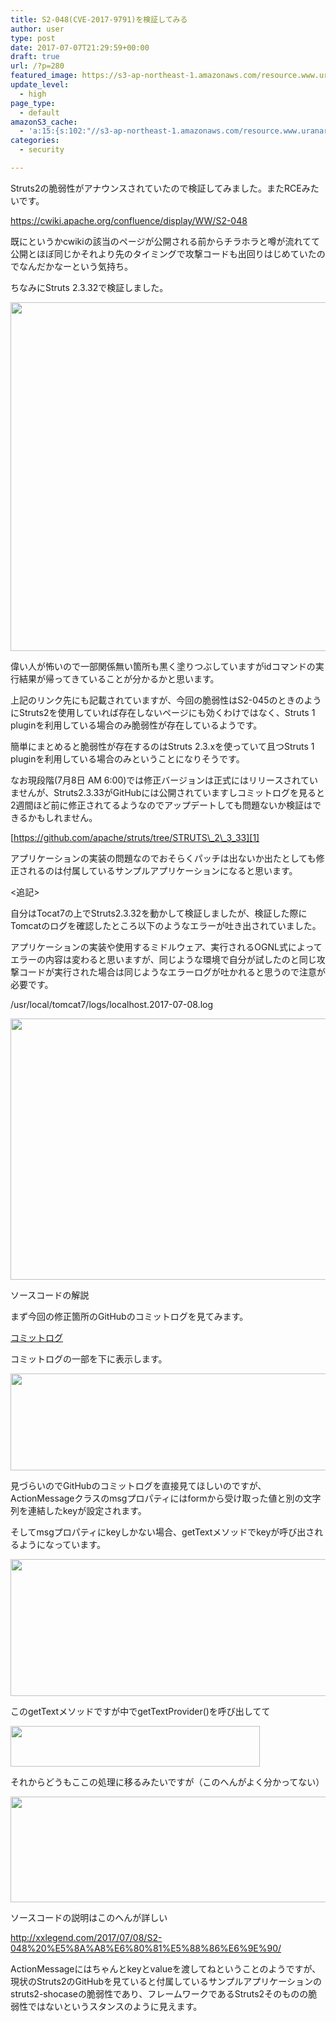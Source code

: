 ```yaml
---
title: S2-048(CVE-2017-9791)を検証してみる
author: user
type: post
date: 2017-07-07T21:29:59+00:00
draft: true
url: /?p=280
featured_image: https://s3-ap-northeast-1.amazonaws.com/resource.www.uranari.io/wp-content/uploads/2017/07/08054322/blog.png
update_level:
  - high
page_type:
  - default
amazonS3_cache:
  - 'a:15:{s:102:"//s3-ap-northeast-1.amazonaws.com/resource.www.uranari.io/wp-content/uploads/2017/07/08054322/blog.png";i:264;s:52:"//www.uranari.io/wp-content/uploads/2017/07/blog.png";i:264;s:101:"//s3-ap-northeast-1.amazonaws.com/resource.www.uranari.io/wp-content/uploads/2017/07/08160900/log.png";i:275;s:51:"//www.uranari.io/wp-content/uploads/2017/07/log.png";i:275;s:102:"//s3-ap-northeast-1.amazonaws.com/resource.www.uranari.io/wp-content/uploads/2017/07/09180046/diff.png";i:284;s:52:"//www.uranari.io/wp-content/uploads/2017/07/diff.png";i:287;s:102:"//s3-ap-northeast-1.amazonaws.com/resource.www.uranari.io/wp-content/uploads/2017/07/09180350/diff.png";i:287;s:111:"//s3-ap-northeast-1.amazonaws.com/resource.www.uranari.io/wp-content/uploads/2017/07/09180350/diff-1024x233.png";i:287;s:61:"//www.uranari.io/wp-content/uploads/2017/07/diff-1024x233.png";i:287;s:111:"//s3-ap-northeast-1.amazonaws.com/resource.www.uranari.io/wp-content/uploads/2017/07/10112315/Struts1Action.png";i:290;s:61:"//www.uranari.io/wp-content/uploads/2017/07/Struts1Action.png";i:290;s:105:"//s3-ap-northeast-1.amazonaws.com/resource.www.uranari.io/wp-content/uploads/2017/07/10113726/gettext.png";i:292;s:55:"//www.uranari.io/wp-content/uploads/2017/07/gettext.png";i:292;s:106:"//s3-ap-northeast-1.amazonaws.com/resource.www.uranari.io/wp-content/uploads/2017/07/10120148/gettext2.png";i:294;s:56:"//www.uranari.io/wp-content/uploads/2017/07/gettext2.png";i:294;}'
categories:
  - security

---
```

Struts2の脆弱性がアナウンスされていたので検証してみました。またRCEみたいです。
  
<https://cwiki.apache.org/confluence/display/WW/S2-048>

既にというかcwikiの該当のページが公開される前からチラホラと噂が流れてて公開とほぼ同じかそれより先のタイミングで攻撃コードも出回りはじめていたのでなんだかなーという気持ち。

ちなみにStruts 2.3.32で検証しました。

<img src="https://www.uranari.io/wp-content/uploads/2017/07/blog.png" alt="" width="1009" height="558" class="alignnone size-full wp-image-264" srcset="https://s3-ap-northeast-1.amazonaws.com/resource.www.uranari.io/wp-content/uploads/2017/07/08054322/blog.png 1009w, https://s3-ap-northeast-1.amazonaws.com/resource.www.uranari.io/wp-content/uploads/2017/07/08054322/blog-300x166.png 300w, https://s3-ap-northeast-1.amazonaws.com/resource.www.uranari.io/wp-content/uploads/2017/07/08054322/blog-768x425.png 768w, https://s3-ap-northeast-1.amazonaws.com/resource.www.uranari.io/wp-content/uploads/2017/07/08054322/blog-320x177.png 320w" sizes="(max-width: 1009px) 100vw, 1009px" />

偉い人が怖いので一部関係無い箇所も黒く塗りつぶしていますがidコマンドの実行結果が帰ってきていることが分かるかと思います。

上記のリンク先にも記載されていますが、今回の脆弱性はS2-045のときのようにStruts2を使用していれば存在しないページにも効くわけではなく、Struts 1 pluginを利用している場合のみ脆弱性が存在しているようです。

簡単にまとめると脆弱性が存在するのはStruts 2.3.xを使っていて且つStruts 1 pluginを利用している場合のみということになりそうです。

<span class="strike">なお現段階(7月8日 AM 6:00)では修正バージョンは正式にはリリースされていませんが、Struts2.3.33がGitHubには公開されていますしコミットログを見ると2週間ほど前に修正されてるようなのでアップデートしても問題ないか検証はできるかもしれません。</span>
  
[https://github.com/apache/struts/tree/STRUTS\_2\_3_33][1]

アプリケーションの実装の問題なのでおそらくパッチは出ないか出たとしても修正されるのは付属しているサンプルアプリケーションになると思います。

<追記>
  
自分はTocat7の上でStruts2.3.32を動かして検証しましたが、検証した際にTomcatのログを確認したところ以下のようなエラーが吐き出されていました。
  
アプリケーションの実装や使用するミドルウェア、実行されるOGNL式によってエラーの内容は変わると思いますが、同じような環境で自分が試したのと同じ攻撃コードが実行された場合は同じようなエラーログが吐かれると思うので注意が必要です。

/usr/local/tomcat7/logs/localhost.2017-07-08.log
  
<img src="https://www.uranari.io/wp-content/uploads/2017/07/log.png" alt="" width="1252" height="418" class="alignnone size-full wp-image-275" srcset="https://s3-ap-northeast-1.amazonaws.com/resource.www.uranari.io/wp-content/uploads/2017/07/08160900/log.png 1252w, https://s3-ap-northeast-1.amazonaws.com/resource.www.uranari.io/wp-content/uploads/2017/07/08160900/log-300x100.png 300w, https://s3-ap-northeast-1.amazonaws.com/resource.www.uranari.io/wp-content/uploads/2017/07/08160900/log-768x256.png 768w, https://s3-ap-northeast-1.amazonaws.com/resource.www.uranari.io/wp-content/uploads/2017/07/08160900/log-1024x342.png 1024w, https://s3-ap-northeast-1.amazonaws.com/resource.www.uranari.io/wp-content/uploads/2017/07/08160900/log-320x107.png 320w" sizes="(max-width: 1252px) 100vw, 1252px" />

ソースコードの解説
  
まず今回の修正箇所のGitHubのコミットログを見てみます。
  
[コミットログ][2]
  
コミットログの一部を下に表示します。
  
<img src="https://www.uranari.io/wp-content/uploads/2017/07/diff-1024x233.png" alt="" width="680" height="155" class="alignnone size-large wp-image-287" srcset="https://s3-ap-northeast-1.amazonaws.com/resource.www.uranari.io/wp-content/uploads/2017/07/09180350/diff-1024x233.png 1024w, https://s3-ap-northeast-1.amazonaws.com/resource.www.uranari.io/wp-content/uploads/2017/07/09180350/diff-300x68.png 300w, https://s3-ap-northeast-1.amazonaws.com/resource.www.uranari.io/wp-content/uploads/2017/07/09180350/diff-768x174.png 768w, https://s3-ap-northeast-1.amazonaws.com/resource.www.uranari.io/wp-content/uploads/2017/07/09180350/diff-320x73.png 320w, https://s3-ap-northeast-1.amazonaws.com/resource.www.uranari.io/wp-content/uploads/2017/07/09180350/diff.png 1387w" sizes="(max-width: 680px) 100vw, 680px" />
  
見づらいのでGitHubのコミットログを直接見てほしいのですが、ActionMessageクラスのmsgプロパティにはformから受け取った値と別の文字列を連結したkeyが設定されます。

そしてmsgプロパティにkeyしかない場合、getTextメソッドでkeyが呼び出されるようになっています。
  
<img src="https://www.uranari.io/wp-content/uploads/2017/07/Struts1Action.png" alt="" width="657" height="219" class="alignnone size-full wp-image-290" srcset="https://s3-ap-northeast-1.amazonaws.com/resource.www.uranari.io/wp-content/uploads/2017/07/10112315/Struts1Action.png 657w, https://s3-ap-northeast-1.amazonaws.com/resource.www.uranari.io/wp-content/uploads/2017/07/10112315/Struts1Action-300x100.png 300w, https://s3-ap-northeast-1.amazonaws.com/resource.www.uranari.io/wp-content/uploads/2017/07/10112315/Struts1Action-320x107.png 320w" sizes="(max-width: 657px) 100vw, 657px" />
  
このgetTextメソッドですが中でgetTextProvider()を呼び出してて
  
<img src="https://www.uranari.io/wp-content/uploads/2017/07/gettext.png" alt="" width="399" height="65" class="alignnone size-full wp-image-292" srcset="https://s3-ap-northeast-1.amazonaws.com/resource.www.uranari.io/wp-content/uploads/2017/07/10113726/gettext.png 399w, https://s3-ap-northeast-1.amazonaws.com/resource.www.uranari.io/wp-content/uploads/2017/07/10113726/gettext-300x49.png 300w, https://s3-ap-northeast-1.amazonaws.com/resource.www.uranari.io/wp-content/uploads/2017/07/10113726/gettext-320x52.png 320w" sizes="(max-width: 399px) 100vw, 399px" />

それからどうもここの処理に移るみたいですが（このへんがよく分かってない）
  
<img src="https://www.uranari.io/wp-content/uploads/2017/07/gettext2.png" alt="" width="790" height="169" class="alignnone size-full wp-image-294" srcset="https://s3-ap-northeast-1.amazonaws.com/resource.www.uranari.io/wp-content/uploads/2017/07/10120148/gettext2.png 790w, https://s3-ap-northeast-1.amazonaws.com/resource.www.uranari.io/wp-content/uploads/2017/07/10120148/gettext2-300x64.png 300w, https://s3-ap-northeast-1.amazonaws.com/resource.www.uranari.io/wp-content/uploads/2017/07/10120148/gettext2-768x164.png 768w, https://s3-ap-northeast-1.amazonaws.com/resource.www.uranari.io/wp-content/uploads/2017/07/10120148/gettext2-320x68.png 320w" sizes="(max-width: 790px) 100vw, 790px" />

ソースコードの説明はこのへんが詳しい
  
<http://xxlegend.com/2017/07/08/S2-048%20%E5%8A%A8%E6%80%81%E5%88%86%E6%9E%90/>
  
ActionMessageにはちゃんとkeyとvalueを渡してねということのようですが、現状のStruts2のGitHubを見ていると付属しているサンプルアプリケーションのstruts2-shocaseの脆弱性であり、フレームワークであるStruts2そのものの脆弱性ではないというスタンスのように見えます。

 [1]: https://github.com/apache/struts/tree/STRUTS_2_3_33
 [2]: https://github.com/apache/struts/commit/73da12e723c2737bd515946588ddcd898acf584a